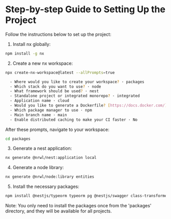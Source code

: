 # Step-by-step Guide to Setting Up the Project

Follow the instructions below to set up the project:

1. Install nx globally:

```bash
npm install -g nx
```

2. Create a new nx workspace:

```bash
npx create-nx-workspace@latest --allPrompts=true

  - Where would you like to create your workspace? · packages
  - Which stack do you want to use? · node
  - What framework should be used? · nest
  - Standalone project or integrated monorepo? · integrated
  - Application name · cloud
  - Would you like to generate a Dockerfile? [https://docs.docker.com/] · Yes
  - Which package manager to use · npm
  - Main branch name · main
  - Enable distributed caching to make your CI faster · No
```

After these prompts, navigate to your workspace:

```bash
cd packages 
```

3. Generate a nest application:

```bash
nx generate @nrwl/nest:application local
```

4. Generate a node library:

```bash
nx generate @nrwl/node:library entities
```

5. Install the necessary packages:

```bash
npm install @nestjs/typeorm typeorm pg @nestjs/swagger class-transformer class-validator
```

Note: You only need to install the packages once from the 'packages' directory, and they will be available for all projects.
